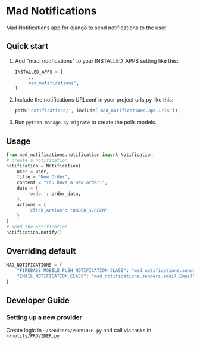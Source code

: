 # Mad Notifications

Mad Notifications app for django to send notifications to the user

## Quick start

1. Add "mad_notifications" to your INSTALLED_APPS setting like this:

    ```python
    INSTALLED_APPS = [
        ...
        'mad_notifications',
    ]
    ```

2. Include the notifications URLconf in your project urls.py like this:

    ```python
    path('notifications/', include('mad_notifications.api.urls')),
    ```

3. Run `python manage.py migrate` to create the polls models.

## Usage

```python
from mad_notifications.notification import Notification
# create a notification
notification = Notification(
    user = user,
    title = "New Order",
    content = "You have a new order!",
    data = {
        'order': order_data,
    },
    actions = {
        'click_action': "ORDER_SCREEN"
    }
)
# send the notification
notification.notify()
```

## Overriding default

```python
MAD_NOTIFICATIONS = {
    "FIREBASE_MOBILE_PUSH_NOTIFICATION_CLASS": "mad_notifications.senders.firebase.FirebaseMobilePushNotification",
    "EMAIL_NOTIFICATION_CLASS": "mad_notifications.senders.email.EmailNotification",
}
```

## Developer Guide

### Setting up a new provider

Create logic in `~/sendenrs/PROVIDER.py` and call via tasks in `~/notify/PROVIDER.py`
